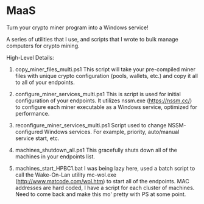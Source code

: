 # MaaS
Turn your crypto miner program into a Windows service!

A series of utilities that I use, and scripts that I wrote to bulk manage computers for crypto mining.

High-Level Details:

1. copy_miner_files_multi.ps1
This script will take your pre-compiled miner files with unique crypto configuration (pools, wallets, etc.) and copy it all to all of your endpoints.

2. configure_miner_services_multi.ps1
This is script is used for initial configuration of your endpoints.  It utilizes nssm.exe (https://nssm.cc/) to configure each miner executable as a Windows service, optimized for performance.

3. reconfigure_miner_services_multi.ps1
Script used to change NSSM-configured Windows services.  For example, priority, auto/manual service start, etc.

4. machines_shutdown_all.ps1
This gracefully shuts down all of the machines in your endpoints list.

5. machines_start_HPBC1.bat
I was being lazy here, used a batch script to call the Wake-On-Lan utility mc-wol.exe (http://www.matcode.com/wol.htm) to start all of the endpoints.  MAC addresses are hard coded, I have a script for each cluster of machines.   Need to come back and make this mo' pretty with PS at some point.
